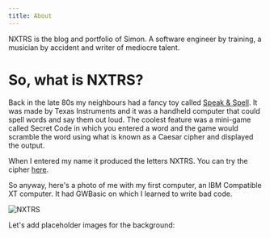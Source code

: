```yaml
---
title: About
---
```


NXTRS is the blog and portfolio of Simon. A software engineer by training, a musician by accident and writer of mediocre talent.

# So, what is NXTRS?

Back in the late 80s my neighbours had a fancy toy called [Speak & Spell](<https://en.wikipedia.org/wiki/Speak_%26_Spell_(toy)>). It was made by Texas Instruments and it was a handheld computer that could spell words and say them out loud. The coolest feature was a mini-game called Secret Code in which you entered a word and the game would scramble the word using what is known as a Caesar cipher and displayed the output.

When I entered my name it produced the letters NXTRS. You can try the cipher [here](/cipher).

So anyway, here's a photo of me with my first computer, an IBM Compatible XT computer. It had GWBasic on which I learned to write bad code.

![NXTRS](/images/nxtrs.jpg)

Let's add placeholder images for the background:
